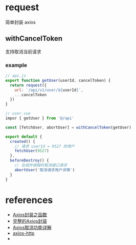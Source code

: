 # request

简单封装 axios



## withCancelToken
支持取消当前请求

### example

```js
// api.js
export function getUser(userId, cancelToken) {
  return request({
    url: `/api/v1/user/${userId}`,
    ...cancelToken
  })
}
```

```js
// user.vue
impor { getUser } from '@/api'

const [fetchUser, abortUser] = withCancelToken(getUser)

export default {
  created() {
    // 请求 userId = 9527 的用户
    fetchUser(9527)
  },
  beforeDestroy() {
    // 在组件销毁时取消接口请求
    abortUser('取消请求用户详情')
  }
}
```


# references
- [Axios封装之函数](https://juejin.cn/post/7053471988752318472)
- [完整的Axios封装](https://juejin.cn/post/6968630178163458084)
- [Axios取消功能详解](https://segmentfault.com/a/1190000039127387)
- [axios-http](https://github.com/zhengxs2018/axios-http/)
- 